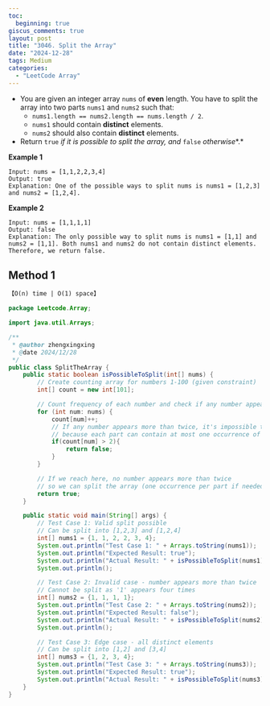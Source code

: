 ```yaml
---
toc:
  beginning: true
giscus_comments: true
layout: post
title: "3046. Split the Array"
date: "2024-12-28"
tags: Medium
categories:
  - "LeetCode Array"
---
```


- You are given an integer array `nums` of **even** length. You have to split the array into two parts `nums1` and `nums2` such that:
  - `nums1.length == nums2.length == nums.length / 2`.
  - `nums1` should contain **distinct** elements.
  - `nums2` should also contain **distinct** elements.
- Return `true` *if it is possible to split the array, and* `false` *otherwise**.*

**Example 1**

```
Input: nums = [1,1,2,2,3,4]
Output: true
Explanation: One of the possible ways to split nums is nums1 = [1,2,3] and nums2 = [1,2,4].
```

**Example 2**

```
Input: nums = [1,1,1,1]
Output: false
Explanation: The only possible way to split nums is nums1 = [1,1] and nums2 = [1,1]. Both nums1 and nums2 do not contain distinct elements. Therefore, we return false.
```

## Method 1

```tex
【O(n) time | O(1) space】
```

```java
package Leetcode.Array;

import java.util.Arrays;

/**
 * @author zhengxingxing
 * @date 2024/12/28
 */
public class SplitTheArray {
    public static boolean isPossibleToSplit(int[] nums) {
        // Create counting array for numbers 1-100 (given constraint)
        int[] count = new int[101];

        // Count frequency of each number and check if any number appears more than twice
        for (int num: nums) {
            count[num]++;
            // If any number appears more than twice, it's impossible to split
            // because each part can contain at most one occurrence of each number
            if(count[num] > 2){
                return false;
            }
        }

        // If we reach here, no number appears more than twice
        // so we can split the array (one occurrence per part if needed)
        return true;
    }

    public static void main(String[] args) {
        // Test Case 1: Valid split possible
        // Can be split into [1,2,3] and [1,2,4]
        int[] nums1 = {1, 1, 2, 2, 3, 4};
        System.out.println("Test Case 1: " + Arrays.toString(nums1));
        System.out.println("Expected Result: true");
        System.out.println("Actual Result: " + isPossibleToSplit(nums1));
        System.out.println();

        // Test Case 2: Invalid case - number appears more than twice
        // Cannot be split as '1' appears four times
        int[] nums2 = {1, 1, 1, 1};
        System.out.println("Test Case 2: " + Arrays.toString(nums2));
        System.out.println("Expected Result: false");
        System.out.println("Actual Result: " + isPossibleToSplit(nums2));
        System.out.println();

        // Test Case 3: Edge case - all distinct elements
        // Can be split into [1,2] and [3,4]
        int[] nums3 = {1, 2, 3, 4};
        System.out.println("Test Case 3: " + Arrays.toString(nums3));
        System.out.println("Expected Result: true");
        System.out.println("Actual Result: " + isPossibleToSplit(nums3));
    }
}

```





